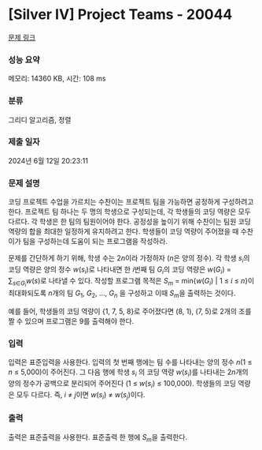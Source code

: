 # [Silver IV] Project Teams - 20044 

[문제 링크](https://www.acmicpc.net/problem/20044) 

### 성능 요약

메모리: 14360 KB, 시간: 108 ms

### 분류

그리디 알고리즘, 정렬

### 제출 일자

2024년 6월 12일 20:23:11

### 문제 설명

<p>코딩 프로젝트 수업을 가르치는 수찬이는 프로젝트 팀을 가능하면 공정하게 구성하려고 한다. 프로젝트 팀 하나는 두 명의 학생으로 구성되는데, 각 학생들의 코딩 역량은 모두 다르다. 각 학생은 한 팀의 팀원이어야 한다. 공정성을 높이기 위해 수찬이는 팀원 코딩 역량의 합을 최대한 일정하게 유지하려고 한다. 학생들이 코딩 역량이 주어졌을 때 수찬이가 팀을 구성하는데 도움이 되는 프로그램을 작성하라.</p>

<p>문제를 간단하게 하기 위해, 학생 수는 2<em>n</em>이라 가정하자 (<em>n</em>은 양의 정수). 각 학생 <em>s<sub>i</sub></em>의 코딩 역량은 양의 정수 <em>w</em>(<em>s<sub>i</sub></em>)로 나타내면 한 <em>i</em>번째 팀 <em>G<sub>i</sub></em>의 코딩 역량은 <em>w</em>(<em>G<sub>i</sub></em>) = ∑<sub><em>s</em>∈<em>G<sub>i</sub></em></sub><em>w</em>(<em>s</em>)로 나타낼 수 있다. 작성할 프로그램 목적은 <em>S<sub>m</sub></em> = min{<em>w</em>(<em>G<sub>i</sub></em>) | 1 ≤ <em>i</em> ≤ <em>n</em>}이 최대화되도록 <em>n</em>개의 팀 <em>G</em><sub>1</sub>, <em>G</em><sub>2</sub>, …, <em>G<sub>n</sub></em> 을 구성하고 이때 <em>S<sub>m</sub></em>을 출력하는 것이다.</p>

<p>예를 들어, 학생들의 코딩 역량이 {1, 7, 5, 8}로 주어졌다면 (8, 1), (7, 5)로 2개의 조를 짤 수 있으며 프로그램은 9를 출력해야 한다.</p>

### 입력 

 <p>입력은 표준입력을 사용한다. 입력의 첫 번째 행에는 팀 수를 나타내는 양의 정수 <em>n</em>(1 ≤ <em>n</em> ≤ 5,000)이 주어진다. 그 다음 행에 학생 <em>s<sub>i</sub></em> 의 코딩 역량 <em>w</em>(<em>s<sub>i</sub></em>)를 나타내는 2<em>n</em>개의 양의 정수가 공백으로 분리되어 주어진다 (1 ≤ <em>w</em>(<em>s<sub>i</sub></em>) ≤ 100,000). 학생들의 코딩 역량은 모두 다르다. 즉, <em>i</em> ≠ <em>j</em>이면 <em>w</em>(<em>s<sub>i</sub></em>) ≠ <em>w</em>(<em>s<sub>j</sub></em>)이다.</p>

### 출력 

 <p>출력은 표준출력을 사용한다. 표준출력 한 행에 <em>S<sub>m</sub></em>을 출력한다.</p>

